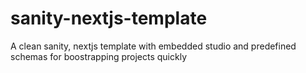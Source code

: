 # sanity-nextjs-template
A clean sanity, nextjs template with embedded studio and predefined schemas for boostrapping projects quickly
